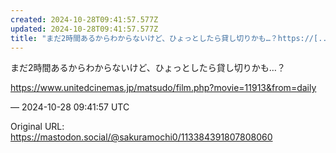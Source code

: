 ```yaml
---
created: 2024-10-28T09:41:57.577Z
updated: 2024-10-28T09:41:57.577Z
title: "まだ2時間あるからわからないけど、ひょっとしたら貸し切りかも…？https://[...]"
---
```


<p>まだ2時間あるからわからないけど、ひょっとしたら貸し切りかも…？</p><p><a href="https://www.unitedcinemas.jp/matsudo/film.php?movie=11913&amp;from=daily" target="_blank" rel="nofollow noopener" translate="no"><span class="invisible">https://www.</span><span class="ellipsis">unitedcinemas.jp/matsudo/film.</span><span class="invisible">php?movie=11913&amp;from=daily</span></a></p>

&mdash; 2024-10-28 09:41:57 UTC

Original URL: https://mastodon.social/@sakuramochi0/113384391807808060
